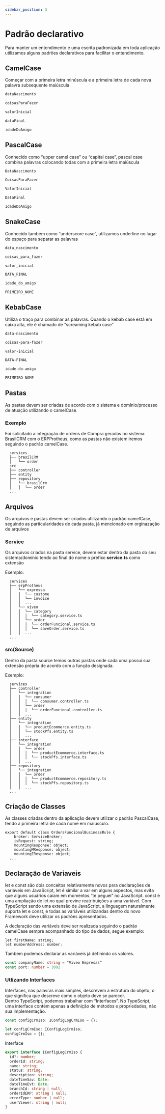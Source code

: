 ```yaml
---
sidebar_position: 3
---
```


# Padrão declarativo

Para manter um entendimento e uma escrita padronizada em toda aplicação utilizamos alguns padrões declarativos para facilitar o entendimento.

## CamelCase

Começar com a primeira letra minúscula e a primeira letra de cada nova palavra subsequente maiúscula

```bash
dataNascimento

coisasParaFazer

valorInicial

dataFinal

idadeDoAmigo
```

## PascalCase

Conhecido como “upper camel case” ou “capital case”, pascal case combina palavras colocando todas com a primeira letra maiúscula

```bash
DataNascimento

CoisasParaFazer

ValorInicial

DataFinal

IdadeDoAmigo
```

## SnakeCase

Conhecido também como “underscore case”, utilizamos underline no lugar do espaço para separar as palavras

```bash
data_nascimento

coisas_para_fazer

valor_inicial

DATA_FINAL

idade_do_amigo

PRIMEIRO_NOME
```

## KebabCase

Utiliza o traço para combinar as palavras. Quando o kebab case está em caixa alta, ele é chamado de “screaming kebab case”

```bash
data-nascimento

coisas-para-fazer

valor-inicial

DATA-FINAL

idade-do-amigo

PRIMEIRO-NOME
```

## Pastas

As pastas devem ser criadas de acordo com o sistema e domínio/processo de atuação utilizando o camelCase.

### Exemplo

Foi solicitado a integração de ordens de Compra geradas no sistema BrasilCRM com o ERPProtheus, como as pastas não existem iremos seguindo o padrão camelCase.

```shell
  services
  ├── brasilCRM
  │   └── order
  src
  ├── controller
  ├── entity
  ├── repository
  │   └── brasilCrm
  │   │  └── order
  ...
```

## Arquivos

Os arquivos e pastas devem ser criados utilizando o padrão camelCase, seguindo as particularidades de cada pasta, já mencionado em orginazação de arquivos

### Service

Os arquivos criados na pasta service, devem estar dentro da pasta do seu sistema/domínio tendo ao final do nome o prefixo **service.ts** como extensão

Exemplo:

```shell
  services
  ├── erpProtheus
  │   └── expressa
  │   │  └── custome
  │   │  └── invoice
  │   │  ...
  │   └── viveo
  │   │  └── category
  │   │  │  └── category.service.ts
  │   │  └── order
  │   │  │  └── orderFuncional.service.ts
  │   │  │  └── saveOrder.service.ts
  │   │  ...
  ...
```

### src(Source)

Dentro da pasta source temos outras pastas onde cada uma possui sua extensão própria de acordo com a função designada.

Exemplo:

```shell
  services
  ├── controller
  │   └── integration
  │   │  └── consumer
  │   │  │  └── consumer.controller.ts
  │   │  └── order
  │   │  │  └── orderFuncional.controller.ts
  │   │  ...
  ├── entity
  │   └── integration
  │   │  └── productEcommerce.entity.ts
  │   │  └── stockPfs.entity.ts
  │   │  ...
  ├── interface
  │   └── integration
  │   │  └── order
  │   │  │  └── productEcommerce.interface.ts
  │   │  │  └── stockPfs.interface.ts
  │   │  ...
  ├── repository
  │   └── integration
  │   │  └── order
  │   │  │  └── productEcommerce.repository.ts
  │   │  │  └── stockPfs.repository.ts
  │   │  ...
  ...
```

## Criação de Classes

As classes criadas dentro da aplicação devem utilizar o padrão PascalCase, tendo a primeira letra de cada nome em maiúsculo.

```tsx
export default class OrdersFuncionalBusinessRule {
	broker: ServiceBroker;
	isRequest: string;
	mountingResponse: object;
	mountingMResponse: object;
	mountingEResponse: object;
  ...
```

## Declaração de Variaveis

let e const são dois conceitos relativamente novos para declarações de variáveis em JavaScript, let é similar a var em alguns aspectos, mas evita que alguns usuários caiam em momentos “te peguei” no JavaScript.
const é uma ampliação de let no qual previne reatribuições a uma variável.
Com TypeScript sendo uma extensão de JavaScript, a linguagem naturalmente suporta let e const, e todas as variáveis utilizandas dentro do novo Framework deve utilizar os padrões apresentados.

A declaração das variáveis deve ser realizada seguindo o padrão camelCase sempre acompanhado do tipo de dados, segue exemplo:

```tsx
let firstName: string;
let numberAddress: number;
```

Tambem podemos declarar as variáveis já definindo os valores.

```ts
const companyName: string = “Viveo Empresas”
const port: number = 3002
```

### Utlizando Interfaces

Interfaces, nas palavras mais simples, descrevem a estrutura do objeto, o que significa que descreve como o objeto deve se parecer. Dentro TypeScript, podemos trabalhar com “Interfaces”. No TypeScript, uma interface contém apenas a definição de métodos e propriedades, não sua implementação.

```ts
const configCrmIso: IConfigLogCrmIso = {};

let configCrmIso: IConfigLogCrmIso;
configCrmIso = {};
```

Interface

```ts
export interface IConfigLogCrmIso {
  id?: number;
  orderId: string;
  name: string;
  status: string;
  description: string;
  dateTimeSav: Date;
  dateTimeEvt: Date;
  branchId: string | null;
  orderIdERP: string | null;
  errorType: number | null;
  userViewer: string | null;
}
```
